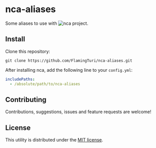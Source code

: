 # nca-aliases

Some aliases to use with ![nca](https://github.com/FlamingTuri/nca) project.

## Install

Clone this repository:

```
git clone https://github.com/FlamingTuri/nca-aliases.git
```

After installing nca, add the following line to your `config.yml`:

```yml
includePaths:
  - /absolute/path/to/nca-aliases
```

## Contributing

Contributions, suggestions, issues and feature requests are welcome!


## License

This utility is distributed under the [MIT license](LICENSE).
